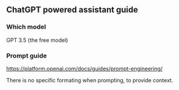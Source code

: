 ## ChatGPT powered assistant guide

### Which model

GPT 3.5 (the free model)

### Prompt guide

https://platform.openai.com/docs/guides/prompt-engineering/

There is no specific formating when prompting, to provide context.